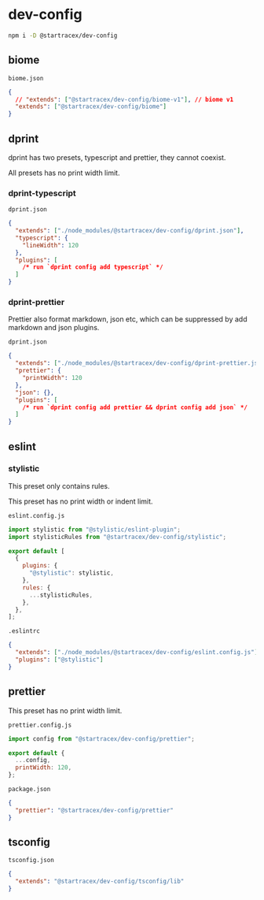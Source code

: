 # dev-config

```sh
npm i -D @startracex/dev-config
```

## biome

`biome.json`

```json
{
  // "extends": ["@startracex/dev-config/biome-v1"], // biome v1
  "extends": ["@startracex/dev-config/biome"]
}
```

## dprint

dprint has two presets, typescript and prettier, they cannot coexist.

All presets has no print width limit.

### dprint-typescript

`dprint.json`

```json
{
  "extends": ["./node_modules/@startracex/dev-config/dprint.json"],
  "typescript": {
    "lineWidth": 120
  },
  "plugins": [
    /* run `dprint config add typescript` */
  ]
}
```

### dprint-prettier

Prettier also format markdown, json etc, which can be suppressed by add markdown and json plugins.

`dprint.json`

```json
{
  "extends": ["./node_modules/@startracex/dev-config/dprint-prettier.json"],
  "prettier": {
    "printWidth": 120
  },
  "json": {},
  "plugins": [
    /* run `dprint config add prettier && dprint config add json` */
  ]
}
```

## eslint

### stylistic

This preset only contains rules.

This preset has no print width or indent limit.

`eslint.config.js`

```js
import stylistic from "@stylistic/eslint-plugin";
import stylisticRules from "@startracex/dev-config/stylistic";

export default [
  {
    plugins: {
      "@stylistic": stylistic,
    },
    rules: {
      ...stylisticRules,
    },
  },
];
```

`.eslintrc`

```json
{
  "extends": ["./node_modules/@startracex/dev-config/eslint.config.js"],
  "plugins": ["@stylistic"]
}
```

## prettier

This preset has no print width limit.

`prettier.config.js`

```js
import config from "@startracex/dev-config/prettier";

export default {
  ...config,
  printWidth: 120,
};
```

`package.json`

```json
{
  "prettier": "@startracex/dev-config/prettier"
}
```

## tsconfig

`tsconfig.json`

```json
{
  "extends": "@startracex/dev-config/tsconfig/lib"
}
```

